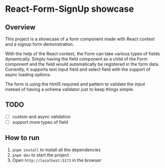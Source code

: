 # React-Form-SignUp showcase

## Overview
This project is a showcase of a form component made with React context and a signup form demonstration. 

With the help of the React context, the Form can take various types of fields dynamically. Simply having the field component as a child of the Form component and the field would automatically be registered in the form data. Currently, it supports text input field and select field with the support of async loading options.

The form is using the html5 required and pattern to validate the input instead of having a schema validator just to keep things simple.

## TODO
- [ ] custom and async validation
- [ ] support more types of field

## How to run
1. `pnpm install` to install all the dependencies
2. `pnpm dev` to start the project
3. Open `http://localhost:5173` in the browser
